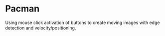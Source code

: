 # Pacman
Using mouse click activation of buttons to create moving images with edge detection and velocity/positioning.
